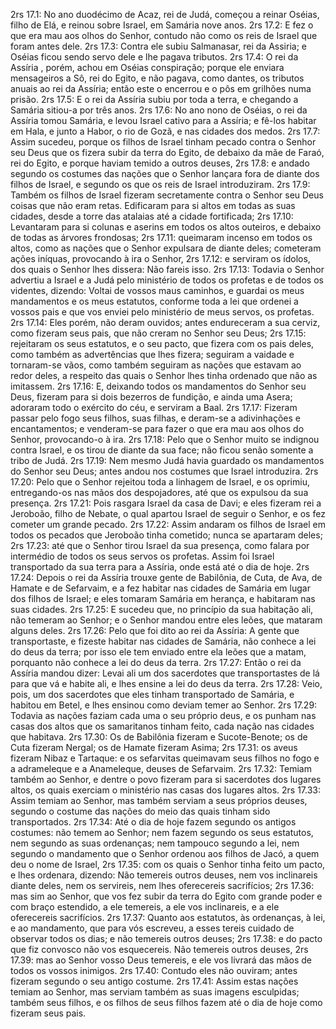 2rs 17.1: No ano duodécimo de Acaz, rei de Judá, começou a reinar Oséias, filho de Elá, e reinou sobre Israel, em Samária nove anos.
2rs 17.2: E fez o que era mau aos olhos do Senhor, contudo não como os reis de Israel que foram antes dele.
2rs 17.3: Contra ele subiu Salmanasar, rei da Assiria; e Oséias ficou sendo servo dele e lhe pagava tributos.
2rs 17.4: O rei da Assíria , porém, achou em Oséias conspiração; porque ele enviara mensageiros a Sô, rei do Egito, e não pagava, como dantes, os tributos anuais ao rei da Assíria; então este o encerrou e o pôs em grilhões numa prisão.
2rs 17.5: E o rei da Assíria subiu por toda a terra, e chegando a Samária sitiou-a por três anos.
2rs 17.6: No ano nono de Oséias, o rei da Assíria tomou Samária, e levou Israel cativo para a Assíria; e fê-los habitar em Hala, e junto a Habor, o rio de Gozã, e nas cidades dos medos.
2rs 17.7: Assim sucedeu, porque os filhos de Israel tinham pecado contra o Senhor seu Deus que os fizera subir da terra do Egito, de debaixo da mãe de Faraó, rei do Egito, e porque haviam temido a outros deuses,
2rs 17.8: e andado segundo os costumes das nações que o Senhor lançara fora de diante dos filhos de Israel, e segundo os que os reis de Israel introduziram.
2rs 17.9: Também os filhos de Israel fizeram secretamente contra o Senhor seu Deus coisas que não eram retas. Edificaram para si altos em todas as suas cidades, desde a torre das atalaias até a cidade fortificada;
2rs 17.10: Levantaram para si colunas e aserins em todos os altos outeiros, e debaixo de todas as árvores frondosas;
2rs 17.11: queimaram incenso em todos os altos, como as nações que o Senhor expulsara de diante deles; cometeram ações iníquas, provocando à ira o Senhor,
2rs 17.12: e serviram os ídolos, dos quais o Senhor lhes dissera: Não fareis isso.
2rs 17.13: Todavia o Senhor advertiu a Israel e a Judá pelo ministério de todos os profetas e de todos os videntes, dizendo: Voltai de vossos maus caminhos, e guardai os meus mandamentos e os meus estatutos, conforme toda a lei que ordenei a vossos pais e que vos enviei pelo ministério de meus servos, os profetas.
2rs 17.14: Eles porém, não deram ouvidos; antes endureceram a sua cerviz, como fizeram seus pais, que não creram no Senhor seu Deus;
2rs 17.15: rejeitaram os seus estatutos, e o seu pacto, que fizera com os pais deles, como também as advertências que lhes fizera; seguiram a vaidade e tornaram-se vãos, como também seguiram as nações que estavam ao redor deles, a respeito das quais o Senhor lhes tinha ordenado que não as imitassem.
2rs 17.16: E, deixando todos os mandamentos do Senhor seu Deus, fizeram para si dois bezerros de fundição, e ainda uma Asera; adoraram todo o exército do céu, e serviram a Baal.
2rs 17.17: Fizeram passar pelo fogo seus filhos, suas filhas, e deram-se a adivinhações e encantamentos; e venderam-se para fazer o que era mau aos olhos do Senhor, provocando-o à ira.
2rs 17.18: Pelo que o Senhor muito se indignou contra Israel, e os tirou de diante da sua face; não ficou senão somente a tribo de Judá.
2rs 17.19: Nem mesmo Judá havia guardado os mandamentos do Senhor seu Deus; antes andou nos costumes que Israel introduzira.
2rs 17.20: Pelo que o Senhor rejeitou toda a linhagem de Israel, e os oprimiu, entregando-os nas mãos dos despojadores, até que os expulsou da sua presença.
2rs 17.21: Pois rasgara Israel da casa de Davi; e eles fizeram rei a Jeroboão, filho de Nebate, o qual apartou Israel de seguir o Senhor, e os fez cometer um grande pecado.
2rs 17.22: Assim andaram os filhos de Israel em todos os pecados que Jeroboão tinha cometido; nunca se apartaram deles;
2rs 17.23: até que o Senhor tirou Israel da sua presença, como falara por intermédio de todos os seus servos os profetas. Assim foi Israel transportado da sua terra para a Assíria, onde está até o dia de hoje.
2rs 17.24: Depois o rei da Assíria trouxe gente de Babilônia, de Cuta, de Ava, de Hamate e de Sefarvaim, e a fez habitar nas cidades de Samária em lugar dos filhos de Israel; e eles tomaram Samária em herança, e habitaram nas suas cidades.
2rs 17.25: E sucedeu que, no princípio da sua habitação ali, não temeram ao Senhor; e o Senhor mandou entre eles leões, que mataram alguns deles.
2rs 17.26: Pelo que foi dito ao rei da Assíria: A gente que transportaste, e fizeste habitar nas cidades de Samária, não conhece a lei do deus da terra; por isso ele tem enviado entre ela leões que a matam, porquanto não conhece a lei do deus da terra.
2rs 17.27: Então o rei da Assíria mandou dizer: Levai ali um dos sacerdotes que transportastes de lá para que vá e habite ali, e lhes ensine a lei do deus da terra.
2rs 17.28: Veio, pois, um dos sacerdotes que eles tinham transportado de Samária, e habitou em Betel, e lhes ensinou como deviam temer ao Senhor.
2rs 17.29: Todavia as nações faziam cada uma o seu próprio deus, e os punham nas casas dos altos que os samaritanos tinham feito, cada nação nas cidades que habitava.
2rs 17.30: Os de Babilônia fizeram e Sucote-Benote; os de Cuta fizeram Nergal; os de Hamate fizeram Asima;
2rs 17.31: os aveus fizeram Nibaz e Tartaque: e os sefarvitas queimavam seus filhos no fogo e a adrameleque e a Anameleque, deuses de Sefarvaim.
2rs 17.32: Temiam também ao Senhor, e dentre o povo fizeram para si sacerdotes dos lugares altos, os quais exerciam o ministério nas casas dos lugares altos.
2rs 17.33: Assim temiam ao Senhor, mas também serviam a seus próprios deuses, segundo o costume das nações do meio das quais tinham sido transportados.
2rs 17.34: Até o dia de hoje fazem segundo os antigos costumes: não temem ao Senhor; nem fazem segundo os seus estatutos, nem segundo as suas ordenanças; nem tampouco segundo a lei, nem segundo o mandamento que o Senhor ordenou aos filhos de Jacó, a quem deu o nome de Israel,
2rs 17.35: com os quais o Senhor tinha feito um pacto, e lhes ordenara, dizendo: Não temereis outros deuses, nem vos inclinareis diante deles, nem os servireis, nem lhes oferecereis sacrifícios;
2rs 17.36: mas sim ao Senhor, que vos fez subir da terra do Egito com grande poder e com braço estendido, a ele temereis, a ele vos inclinareis, e a ele oferecereis sacrifícios.
2rs 17.37: Quanto aos estatutos, às ordenanças, à lei, e ao mandamento, que para vós escreveu, a esses tereis cuidado de observar todos os dias; e não temereis outros deuses;
2rs 17.38: e do pacto que fiz convosco não vos esquecereis. Não temereis outros deuses,
2rs 17.39: mas ao Senhor vosso Deus temereis, e ele vos livrará das mãos de todos os vossos inimigos.
2rs 17.40: Contudo eles não ouviram; antes fizeram segundo o seu antigo costume.
2rs 17.41: Assim estas nações temiam ao Senhor, mas serviam também as suas imagens esculpidas; também seus filhos, e os filhos de seus filhos fazem até o dia de hoje como fizeram seus pais.
